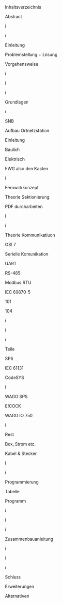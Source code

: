 Inhaltsverzeichnis


Abstract 

i

i

Einleitung 

Problemstellung + Lösung 

Vorgehensweise 

i

i

i

Grundlagen 

i


SNB 

Aufbau Ortnetzstation 

Einleitung 

Baulich 

Elektrisch 

FWG also den Kasten 

i

Fernwirkkonzept 

Theorie Sektionierung 

PDF durcharbeiten 

i

i



Theorie Kommunikatiuon 

OSI 7 

Serielle Komunikation 

UART 

RS-485 

Modbus RTU 

IEC 60870-5 

101 

104 

i

i

i

Teile 

SPS 

IEC 61131 

CodeSYS 

i

WAGO SPS 

E!COCK 

WAGO IO 750 

i


Rest 

Box, Strom etc. 

Kabel & Stecker 

i

i

Programmierung 

Tabelle 

Programm 

i

i

i

Zusammenbauanleitung 

i

i

i

Schluss 

Erweiterungen 

Alternativen 
